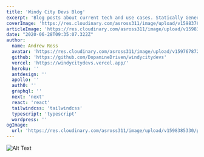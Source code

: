 ```yaml
---
title: 'Windy City Devs Blog'
excerpt: 'Blog posts about current tech and use cases. Statically Generated with Nextjs.'
coverImage: 'https://res.cloudinary.com/asross311/image/upload/v1598376790/portfolio/wcd-logo_1_iuuuob.jpg'
articleImage: 'https://res.cloudinary.com/asross311/image/upload/v1598376790/portfolio/wcd-logo_1_iuuuob.jpg'
date: "2020-06-28T09:35:07.322Z"
author:
  name: Andrew Ross
  avatar: 'https://res.cloudinary.com/asross311/image/upload/v1597678722/portfolio/doge_ropqvx.jpg'
  github: 'https://github.com/DopamineDriven/windycitydevs'
  vercel: 'https://windycitydevs.vercel.app/'
  heroku: ''
  antdesign: ''
  apollo: ''
  auth0: ''
  graphql: ''
  next: 'next'
  react: 'react'
  tailwindcss: 'tailwindcss'
  typescript: 'typescript'
  wordpress: ''
ogImage:
  url: 'https://res.cloudinary.com/asross311/image/upload/v1598385330/portfolio/Group_25_1_mkabg7.jpg'
---
```


 ![Alt Text](https://dev-to-uploads.s3.amazonaws.com/i/k9lv12xtp4lkavj6ip0c.png)